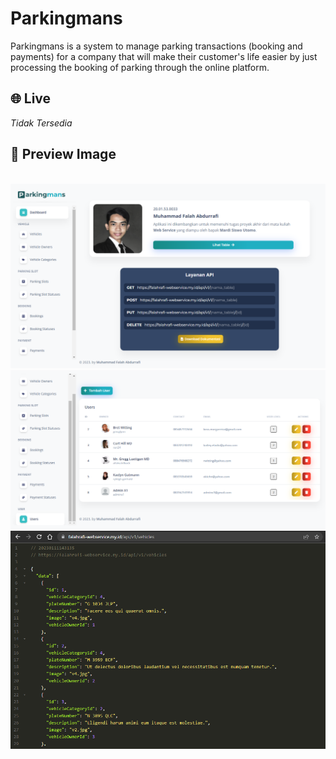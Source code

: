 # Parkingmans
Parkingmans is a system to manage parking transactions (booking and payments) for a
company that will make their customer's life easier by just processing the booking of parking
through the online platform.

## :globe_with_meridians: Live
*Tidak Tersedia*
<br>

## :mag_right: Preview Image
<br>
<img src="./preview-image-1.png" alt="Preview Image 1"/>
<br>
<img src="./preview-image-2.png" alt="Preview Image 2"/>
<br>
<img src="./preview-image-3.png" alt="Preview Image 3"/>